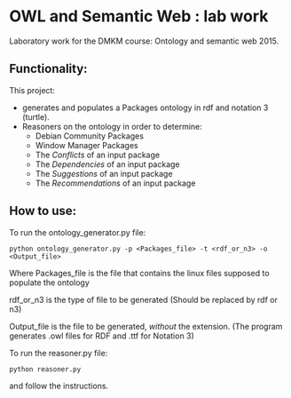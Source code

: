 OWL and Semantic Web : lab work
===============================

Laboratory work for the DMKM course: Ontology and semantic web 2015.

Functionality:
--------------
This project:
   * generates and populates a Packages ontology in rdf and notation 3 (turtle).
   * Reasoners on the ontology in order to determine:
      * Debian Community Packages
      * Window Manager Packages
      * The *Conflicts* of an input package
      * The *Dependencies* of an input package
      * The *Suggestions* of an input package
      * The *Recommendations* of an input package

How to use:
-----------
To run the ontology_generator.py file:
```
python ontology_generator.py -p <Packages_file> -t <rdf_or_n3> -o <Output_file>
```
Where Packages_file is the file that contains the linux files supposed to populate the ontology

rdf_or_n3 is the type of file to be generated (Should be replaced by rdf or n3)

Output_file is the file to be generated, *without* the extension. (The program generates .owl files for RDF and .ttf for Notation 3)


To run the reasoner.py file:
```
python reasoner.py
```
and follow the instructions.